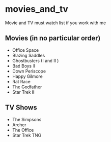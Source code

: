# movies_and_tv
Movie and TV must watch list if you work with me

## Movies (in no particular order)
  * Office Space
  * Blazing Saddles
  * Ghostbusters (I and II )
  * Bad Boys II
  * Down Periscope
  * Happy Gilmore
  * Rat Race
  * The Godfather
  * Star Trek II

## TV Shows
  * The Simpsons
  * Archer
  * The Office
  * Star Trek TNG
